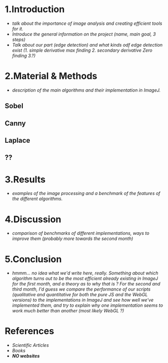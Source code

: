 # 1.Introduction

* *talk about the importance of image analysis and creating efficient tools for it.*
* *Introduce the general information on the project (name, main goal, 3 steps)*
* *Talk about our part (edge detection) and what kinds odf edge detection exist (1. simple derivative max finding 2. secondary derivative Zero finding 3.?)*

# 2.Material & Methods

* *description of the main algorithms and their implementation in ImageJ.*

## Sobel

## Canny

## Laplace

## ??

# 3.Results

* *examples of the image processing and a benchmark of the features of the different algorithms.*


# 4.Discussion

* *comparison of benchmarks of different implementations, ways to improve them (probably more towards the second month)*

# 5.Conclusion

* *hmmm... no idea what we'd write here, really.*
*Something about which algorithm turns out to be the most efficient already existing in ImageJ for the first month, and a theory as to why that is ?
For the second and third month, I'd guess we compare the performance of our scripts (qualitative and quantitative for both the pure JS and the WebGL versions) to the implementations in ImageJ and see how well we've implemented them, and try to explain why one implementation seems to work much better than another (most likely WebGL ?)*

# References

* *Scientific Articles*
* *Books*
* ***NO websites***
